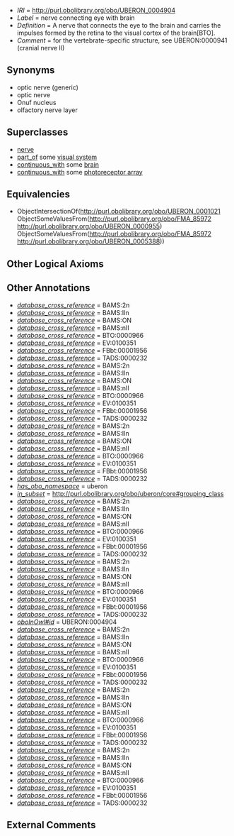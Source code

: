  * *IRI* = http://purl.obolibrary.org/obo/UBERON_0004904
 * *Label* = nerve connecting eye with brain
 * *Definition* = A nerve that connects the eye to the brain and carries the impulses formed by the retina to the visual cortex of the brain[BTO].
 * *Comment* = for the vertebrate-specific structure, see UBERON:0000941 (cranial nerve II)

## Synonyms

 * optic nerve (generic)
 * optic nerve
 * Onuf nucleus
 * olfactory nerve layer

## Superclasses

 * [nerve](../../UBERON/21/UBERON_0001021.md)
 * [part_of](../../BFO/50/BFO_0000050.md) some [visual system](../../UBERON/04/UBERON_0002104.md)
 * [continuous_with](../../FMA/72/FMA_85972.md) some [brain](../../UBERON/55/UBERON_0000955.md)
 * [continuous_with](../../FMA/72/FMA_85972.md) some [photoreceptor array](../../UBERON/88/UBERON_0005388.md)

## Equivalencies

 * ObjectIntersectionOf(<http://purl.obolibrary.org/obo/UBERON_0001021> ObjectSomeValuesFrom(<http://purl.obolibrary.org/obo/FMA_85972> <http://purl.obolibrary.org/obo/UBERON_0000955>) ObjectSomeValuesFrom(<http://purl.obolibrary.org/obo/FMA_85972> <http://purl.obolibrary.org/obo/UBERON_0005388>))

## Other Logical Axioms


## Other Annotations

 * *[database_cross_reference](../../ef/oboInOwl#hasDbXref.md)* = BAMS:2n
 * *[database_cross_reference](../../ef/oboInOwl#hasDbXref.md)* = BAMS:IIn
 * *[database_cross_reference](../../ef/oboInOwl#hasDbXref.md)* = BAMS:ON
 * *[database_cross_reference](../../ef/oboInOwl#hasDbXref.md)* = BAMS:nII
 * *[database_cross_reference](../../ef/oboInOwl#hasDbXref.md)* = BTO:0000966
 * *[database_cross_reference](../../ef/oboInOwl#hasDbXref.md)* = EV:0100351
 * *[database_cross_reference](../../ef/oboInOwl#hasDbXref.md)* = FBbt:00001956
 * *[database_cross_reference](../../ef/oboInOwl#hasDbXref.md)* = TADS:0000232
 * *[database_cross_reference](../../ef/oboInOwl#hasDbXref.md)* = BAMS:2n
 * *[database_cross_reference](../../ef/oboInOwl#hasDbXref.md)* = BAMS:IIn
 * *[database_cross_reference](../../ef/oboInOwl#hasDbXref.md)* = BAMS:ON
 * *[database_cross_reference](../../ef/oboInOwl#hasDbXref.md)* = BAMS:nII
 * *[database_cross_reference](../../ef/oboInOwl#hasDbXref.md)* = BTO:0000966
 * *[database_cross_reference](../../ef/oboInOwl#hasDbXref.md)* = EV:0100351
 * *[database_cross_reference](../../ef/oboInOwl#hasDbXref.md)* = FBbt:00001956
 * *[database_cross_reference](../../ef/oboInOwl#hasDbXref.md)* = TADS:0000232
 * *[database_cross_reference](../../ef/oboInOwl#hasDbXref.md)* = BAMS:2n
 * *[database_cross_reference](../../ef/oboInOwl#hasDbXref.md)* = BAMS:IIn
 * *[database_cross_reference](../../ef/oboInOwl#hasDbXref.md)* = BAMS:ON
 * *[database_cross_reference](../../ef/oboInOwl#hasDbXref.md)* = BAMS:nII
 * *[database_cross_reference](../../ef/oboInOwl#hasDbXref.md)* = BTO:0000966
 * *[database_cross_reference](../../ef/oboInOwl#hasDbXref.md)* = EV:0100351
 * *[database_cross_reference](../../ef/oboInOwl#hasDbXref.md)* = FBbt:00001956
 * *[database_cross_reference](../../ef/oboInOwl#hasDbXref.md)* = TADS:0000232
 * *[has_obo_namespace](../../ce/oboInOwl#hasOBONamespace.md)* = uberon
 * *[in_subset](../../et/oboInOwl#inSubset.md)* = http://purl.obolibrary.org/obo/uberon/core#grouping_class
 * *[database_cross_reference](../../ef/oboInOwl#hasDbXref.md)* = BAMS:2n
 * *[database_cross_reference](../../ef/oboInOwl#hasDbXref.md)* = BAMS:IIn
 * *[database_cross_reference](../../ef/oboInOwl#hasDbXref.md)* = BAMS:ON
 * *[database_cross_reference](../../ef/oboInOwl#hasDbXref.md)* = BAMS:nII
 * *[database_cross_reference](../../ef/oboInOwl#hasDbXref.md)* = BTO:0000966
 * *[database_cross_reference](../../ef/oboInOwl#hasDbXref.md)* = EV:0100351
 * *[database_cross_reference](../../ef/oboInOwl#hasDbXref.md)* = FBbt:00001956
 * *[database_cross_reference](../../ef/oboInOwl#hasDbXref.md)* = TADS:0000232
 * *[database_cross_reference](../../ef/oboInOwl#hasDbXref.md)* = BAMS:2n
 * *[database_cross_reference](../../ef/oboInOwl#hasDbXref.md)* = BAMS:IIn
 * *[database_cross_reference](../../ef/oboInOwl#hasDbXref.md)* = BAMS:ON
 * *[database_cross_reference](../../ef/oboInOwl#hasDbXref.md)* = BAMS:nII
 * *[database_cross_reference](../../ef/oboInOwl#hasDbXref.md)* = BTO:0000966
 * *[database_cross_reference](../../ef/oboInOwl#hasDbXref.md)* = EV:0100351
 * *[database_cross_reference](../../ef/oboInOwl#hasDbXref.md)* = FBbt:00001956
 * *[database_cross_reference](../../ef/oboInOwl#hasDbXref.md)* = TADS:0000232
 * *[oboInOwl#id](../../id/oboInOwl#id.md)* = UBERON:0004904
 * *[database_cross_reference](../../ef/oboInOwl#hasDbXref.md)* = BAMS:2n
 * *[database_cross_reference](../../ef/oboInOwl#hasDbXref.md)* = BAMS:IIn
 * *[database_cross_reference](../../ef/oboInOwl#hasDbXref.md)* = BAMS:ON
 * *[database_cross_reference](../../ef/oboInOwl#hasDbXref.md)* = BAMS:nII
 * *[database_cross_reference](../../ef/oboInOwl#hasDbXref.md)* = BTO:0000966
 * *[database_cross_reference](../../ef/oboInOwl#hasDbXref.md)* = EV:0100351
 * *[database_cross_reference](../../ef/oboInOwl#hasDbXref.md)* = FBbt:00001956
 * *[database_cross_reference](../../ef/oboInOwl#hasDbXref.md)* = TADS:0000232
 * *[database_cross_reference](../../ef/oboInOwl#hasDbXref.md)* = BAMS:2n
 * *[database_cross_reference](../../ef/oboInOwl#hasDbXref.md)* = BAMS:IIn
 * *[database_cross_reference](../../ef/oboInOwl#hasDbXref.md)* = BAMS:ON
 * *[database_cross_reference](../../ef/oboInOwl#hasDbXref.md)* = BAMS:nII
 * *[database_cross_reference](../../ef/oboInOwl#hasDbXref.md)* = BTO:0000966
 * *[database_cross_reference](../../ef/oboInOwl#hasDbXref.md)* = EV:0100351
 * *[database_cross_reference](../../ef/oboInOwl#hasDbXref.md)* = FBbt:00001956
 * *[database_cross_reference](../../ef/oboInOwl#hasDbXref.md)* = TADS:0000232
 * *[database_cross_reference](../../ef/oboInOwl#hasDbXref.md)* = BAMS:2n
 * *[database_cross_reference](../../ef/oboInOwl#hasDbXref.md)* = BAMS:IIn
 * *[database_cross_reference](../../ef/oboInOwl#hasDbXref.md)* = BAMS:ON
 * *[database_cross_reference](../../ef/oboInOwl#hasDbXref.md)* = BAMS:nII
 * *[database_cross_reference](../../ef/oboInOwl#hasDbXref.md)* = BTO:0000966
 * *[database_cross_reference](../../ef/oboInOwl#hasDbXref.md)* = EV:0100351
 * *[database_cross_reference](../../ef/oboInOwl#hasDbXref.md)* = FBbt:00001956
 * *[database_cross_reference](../../ef/oboInOwl#hasDbXref.md)* = TADS:0000232

## External Comments

